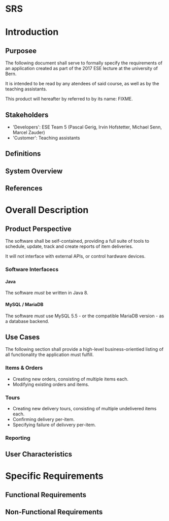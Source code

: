 # SRS


# Introduction

## Purposee

The following document shall serve to formally specify the requirements of an
application created as part of the 2017 ESE lecture at the university of Bern.

It is intended to be read by any atendees of said course, as well as by the
teaching assistants.

This product will hereafter by referred to by its name: FIXME.

## Stakeholders

- 'Developers': ESE Team 5 (Pascal Gerig, Irvin Hofstetter, Michael Senn, Marcel Zauder)
- 'Customer': Teaching assistants

## Definitions

## System Overview

## References


# Overall Description

## Product Perspective

The software shall be self-contained, providing a full suite of tools to
schedule, update, track and create reports of item deliveries.

It will not interface with external APIs, or control hardware devices.

### Software Interfacecs

#### Java

The software *must* be written in Java 8.

#### MySQL / MariaDB

The software *must* use MySQL 5.5 - or the compatible MariaDB version - as a
database backend.

## Use Cases

The following section shall provide a high-level business-orientied listing
of all functionality the application must fulfill.

### Items & Orders

- Creating new orders, consisting of multiple items each.
- Modifying existing orders and items.

### Tours

- Creating new delivery tours, consisting of multiple undelivered items each.
- Confirming delivery per-item.
- Specifying failure of delivvery per-item.

### Reporting


## User Characteristics


# Specific Requirements

## Functional Requirements

## Non-Functional Requirements

